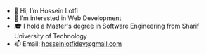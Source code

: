 - 👋 Hi, I’m Hossein Lotfi
- 👀 I’m interested in Web Development
- 🎓 I hold a Master's degree in Software Engineering from Sharif University of Technology
- 📫 Email: hosseinlotfidev@gmail.com
